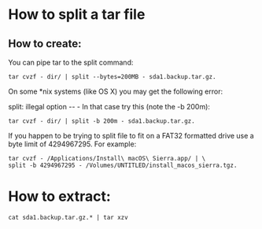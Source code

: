 # How to split a tar file

## How to create:
You can pipe tar to the split command:

```
tar cvzf - dir/ | split --bytes=200MB - sda1.backup.tar.gz.
```
On some *nix systems (like OS X) you may get the following error:

split: illegal option -- -
In that case try this (note the -b 200m):

```
tar cvzf - dir/ | split -b 200m - sda1.backup.tar.gz.
```
If you happen to be trying to split file to fit on a FAT32 formatted drive use a byte limit of 4294967295. For example:

```
tar cvzf - /Applications/Install\ macOS\ Sierra.app/ | \
split -b 4294967295 - /Volumes/UNTITLED/install_macos_sierra.tgz.
```

# How to extract:

```
cat sda1.backup.tar.gz.* | tar xzv
```
